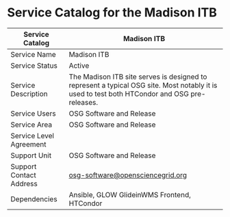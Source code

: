 # Service Catalog for the Madison ITB

| Service Catalog         | Madison ITB                                                                                                                                  |
|-------------------------|----------------------------------------------------------------------------------------------------------------------------------------------|
| Service Name            | Madison ITB                                                                                                                                  |
| Service Status          | Active                                                                                                                                       |
| Service Description     | The Madison ITB site serves is designed to represent a typical OSG site. Most notably it is used to test both HTCondor and OSG pre-releases. |
| Service Users           | OSG Software and Release                                                                                                                     |
| Service Area            | OSG Software and Release                                                                                                                     |
| Service Level Agreement |                                                                                                                                              |
| Support Unit            | OSG Software and Release                                                                                                                     |
| Support Contact Address | osg-software@opensciencegrid.org                                                                                                             |
| Dependencies            | Ansible, GLOW GlideinWMS Frontend, HTCondor                                                                                                  |
